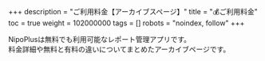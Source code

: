 +++
description = "ご利用料金【アーカイブスページ】"
title = "💰ご利用料金"
toc = true
weight = 102000000
tags = []
robots = "noindex, follow"
+++

NipoPlusは無料でも利用可能なレポート管理アプリです。  
料金詳細や無料と有料の違いについてまとめたアーカイブページです。